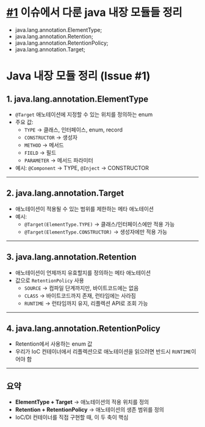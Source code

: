 # [#1](https://github.com/thedev-junyoung/my-spring/pull/new/feat/%231) 이슈에서 다룬 java 내장 모듈들 정리

- java.lang.annotation.ElementType;
- java.lang.annotation.Retention;
- java.lang.annotation.RetentionPolicy;
- java.lang.annotation.Target;


# Java 내장 모듈 정리 (Issue #1)

## 1. java.lang.annotation.ElementType
- `@Target` 애노테이션에 지정할 수 있는 위치를 정의하는 enum
- 주요 값:
    - `TYPE` → 클래스, 인터페이스, enum, record
    - `CONSTRUCTOR` → 생성자
    - `METHOD` → 메서드
    - `FIELD` → 필드
    - `PARAMETER` → 메서드 파라미터
- 예시: `@Component` → TYPE, `@Inject` → CONSTRUCTOR

---

## 2. java.lang.annotation.Target
- 애노테이션이 적용될 수 있는 범위를 제한하는 메타 애노테이션
- 예시:
    - `@Target(ElementType.TYPE)` → 클래스/인터페이스에만 적용 가능
    - `@Target(ElementType.CONSTRUCTOR)` → 생성자에만 적용 가능

---

## 3. java.lang.annotation.Retention
- 애노테이션이 언제까지 유효할지를 정의하는 메타 애노테이션
- 값으로 `RetentionPolicy` 사용
    - `SOURCE` → 컴파일 단계까지만, 바이트코드에는 없음
    - `CLASS` → 바이트코드까지 존재, 런타임에는 사라짐
    - `RUNTIME` → 런타임까지 유지, 리플렉션 API로 조회 가능

---

## 4. java.lang.annotation.RetentionPolicy
- Retention에서 사용하는 enum 값
- 우리가 IoC 컨테이너에서 리플렉션으로 애노테이션을 읽으려면 반드시 `RUNTIME`이어야 함

---

## 요약
- **ElementType + Target** → 애노테이션의 적용 위치를 정의
- **Retention + RetentionPolicy** → 애노테이션의 생존 범위를 정의
- IoC/DI 컨테이너를 직접 구현할 때, 이 두 축이 핵심
